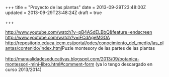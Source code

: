 +++
title = "Proyecto de las plantas"
date = 2013-09-29T23:48:00Z
updated = 2013-09-29T23:48:24Z
draft = true

+++

<div dir="ltr" style="text-align: left;" trbidi="on"><a href="http://www.youtube.com/watch?v=pB4ASdELBbQ&amp;feature=endscreen">http://www.youtube.com/watch?v=pB4ASdELBbQ&amp;feature=endscreen</a><br /><a href="http://www.youtube.com/watch?v=iFCdAgeMGOA">http://www.youtube.com/watch?v=iFCdAgeMGOA</a><br /><a href="http://repositorio.educa.jccm.es/portal/odes/conocimiento_del_medio/las_plantas/contenido/index.html">http://repositorio.educa.jccm.es/portal/odes/conocimiento_del_medio/las_plantas/contenido/index.html</a>Puzle montesory de las partes de las plantas <br /><br /><a href="http://manualidadeseducativas.blogspot.com/2013/09/botanica-montessori-mini-libro.html#comment-form">http://manualidadeseducativas.blogspot.com/2013/09/botanica-montessori-mini-libro.html#comment-form</a>&nbsp;(ya lo tengo descargado en curso 2013/2014)</div>
